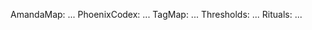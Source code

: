 AmandaMap:
    ...
  PhoenixCodex:
    ...
  TagMap:
    ...
  Thresholds:
    ...
  Rituals:
    ...
```